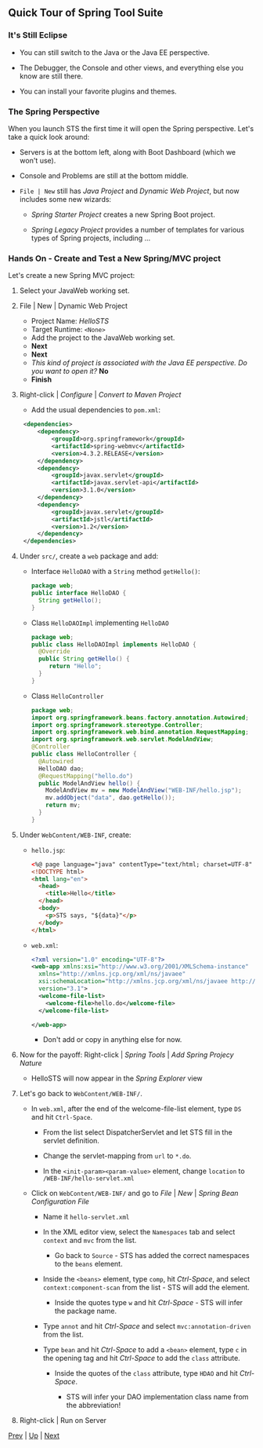 ## Quick Tour of Spring Tool Suite

### It's Still Eclipse

* You can still switch to the Java or the Java EE perspective.

* The Debugger, the Console and other views, and everything else you know are still there.

* You can install your favorite plugins and themes.

### The Spring Perspective

When you launch STS the first time it will open the Spring perspective. Let's take a quick look around:

* Servers is at the bottom left, along with Boot Dashboard (which we won't use).

* Console and Problems are still at the bottom middle.

* `File | New` still has _Java Project_ and _Dynamic Web Project_, but now includes some new wizards:

  * _Spring Starter Project_ creates a new Spring Boot project.

  * _Spring Legacy Project_ provides a number of templates for various types of Spring projects, including ...

### Hands On - Create and Test a New Spring/MVC project

Let's create a new Spring MVC project:

1. Select your JavaWeb working set.

2. File | New | Dynamic Web Project

   * Project Name: _HelloSTS_
   * Target Runtime: `<None>`
   * Add the project to the JavaWeb working set.
   * **Next**
   * **Next**
   * _This kind of project is associated with the Java EE perspective. Do you want to open it?_ **No**
   * **Finish**

3. Right-click | _Configure_ | _Convert to Maven Project_

   * Add the usual dependencies to `pom.xml`:
   ```xml
	<dependencies>
		<dependency>
			<groupId>org.springframework</groupId>
			<artifactId>spring-webmvc</artifactId>
			<version>4.3.2.RELEASE</version>
		</dependency>
		<dependency>
			<groupId>javax.servlet</groupId>
			<artifactId>javax.servlet-api</artifactId>
			<version>3.1.0</version>
		</dependency>
		<dependency>
			<groupId>javax.servlet</groupId>
			<artifactId>jstl</artifactId>
			<version>1.2</version>
		</dependency>
	</dependencies>
   ```

4. Under `src/`, create a `web` package and add:

   * Interface `HelloDAO` with a `String` method `getHello()`:
     ```java
     package web;
     public interface HelloDAO {
       String getHello();
     }
     ```

   * Class `HelloDAOImpl` implementing `HelloDAO`
     ```java
     package web;
     public class HelloDAOImpl implements HelloDAO {
       @Override
       public String getHello() {
     	  return "Hello";
       }
     }
     ```

   * Class `HelloController`
     ```java
     package web;
     import org.springframework.beans.factory.annotation.Autowired;
     import org.springframework.stereotype.Controller;
     import org.springframework.web.bind.annotation.RequestMapping;
     import org.springframework.web.servlet.ModelAndView;
     @Controller
     public class HelloController {
       @Autowired
       HelloDAO dao;
       @RequestMapping("hello.do")
       public ModelAndView hello() {
         ModelAndView mv = new ModelAndView("WEB-INF/hello.jsp");
         mv.addObject("data", dao.getHello());
         return mv;
       }
     }
     ```

5. Under `WebContent/WEB-INF`, create:

   * `hello.jsp`:
     ```html
     <%@ page language="java" contentType="text/html; charset=UTF-8" pageEncoding="UTF-8"%>
     <!DOCTYPE html>
     <html lang="en">
       <head>
         <title>Hello</title>
       </head>
       <body>
         <p>STS says, "${data}"</p>
       </body>
     </html>
     ```

   * `web.xml`:
     ```xml
     <?xml version="1.0" encoding="UTF-8"?>
     <web-app xmlns:xsi="http://www.w3.org/2001/XMLSchema-instance"
       xmlns="http://xmlns.jcp.org/xml/ns/javaee"
       xsi:schemaLocation="http://xmlns.jcp.org/xml/ns/javaee http://xmlns.jcp.org/xml/ns/javaee/web-app_3_1.xsd"
       version="3.1">
       <welcome-file-list>
         <welcome-file>hello.do</welcome-file>
       </welcome-file-list>

     </web-app>
     ```
     * Don't add or copy in anything else for now.

6. Now for the payoff: Right-click | _Spring Tools_ | _Add Spring Projecy Nature_

   * HelloSTS will now appear in the _Spring Explorer_ view

7. Let's go back to `WebContent/WEB-INF/`.

   * In `web.xml`, after the end of the welcome-file-list element, type `DS` and hit `Ctrl-Space`.

     * From the list select DispatcherServlet and let STS fill in the servlet definition.

     * Change the servlet-mapping from `url` to `*.do`.

     * In the `<init-param><param-value>` element, change `location` to `/WEB-INF/hello-servlet.xml`

   * Click on `WebContent/WEB-INF/` and go to _File_ | _New_ | _Spring Bean Configuration File_

     * Name it `hello-servlet.xml`

     * In the XML editor view, select the `Namespaces` tab and select `context` and `mvc` from the list.

       * Go back to `Source` - STS has added the correct namespaces to the `beans` element.

     * Inside the `<beans>` element, type `comp`, hit _Ctrl-Space_, and select `context:component-scan` from the list - STS will add the element.

       * Inside the quotes type `w` and hit _Ctrl-Space_ - STS will infer the package name.

     * Type `annot` and hit _Ctrl-Space_ and select `mvc:annotation-driven` from the list.

     * Type `bean` and hit _Ctrl-Space_ to add a `<bean>` element, type `c` in the opening tag and hit _Ctrl-Space_ to add the `class` attribute.

       * Inside the quotes of the `class` attribute, type `HDAO` and hit _Ctrl-Space_.

         * STS will infer your DAO implementation class name from the abbreviation!

8. Right-click | Run on Server

[Prev](README.md) | [Up](../README.md) | [Next](STSFeatures.md)
